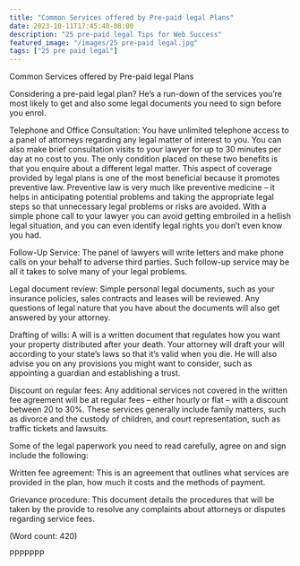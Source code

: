 ```yaml
---
title: "Common Services offered by Pre-paid legal Plans"
date: 2023-10-11T17:45:40-08:00
description: "25 pre-paid legal Tips for Web Success"
featured_image: "/images/25 pre-paid legal.jpg"
tags: ["25 pre paid legal"]
---
```


Common Services offered by Pre-paid legal Plans

Considering a pre-paid legal plan? He’s a run-down of the services 
you’re most likely to get and also some legal documents you need to sign
before you enrol. 

Telephone and Office Consultation: You have unlimited telephone access to 
a panel of attorneys regarding any legal matter of interest to you. You 
can also make brief consultation visits to your lawyer for up to 30 
minutes per day at no cost to you. 
The only condition placed on these two benefits is that you enquire about 
a different legal matter. 
This aspect of coverage provided by legal plans is one of the most 
beneficial because it promotes preventive law. Preventive law is very much 
like preventive medicine – it helps in anticipating potential problems and 
taking the appropriate legal steps so that unnecessary legal problems or 
risks are avoided. With a simple phone call to your lawyer you can avoid 
getting embroiled in a hellish legal situation, and you can even identify 
legal rights you don’t even know you had.  

Follow-Up Service: The panel of lawyers will write letters and make phone 
calls on your behalf to adverse third parties. Such follow-up service may 
be all it takes to solve many of your legal problems. 

Legal document review: Simple personal legal documents, such as your 
insurance policies, sales contracts and leases will be reviewed. Any 
questions of legal nature that you have about the documents will also get 
answered by your attorney. 

Drafting of wills: A will is a written document that regulates how you want 
your property distributed after your death. Your attorney will draft your 
will according to your state’s laws so that it’s valid when you die. He 
will also advise you on any provisions you might want to consider, such as 
appointing a guardian and establishing a trust. 

Discount on regular fees: Any additional services not covered in the 
written fee agreement will be at regular fees – either hourly or flat – 
with a discount between 20 to 30%. These services generally include family 
matters, such as divorce and the custody of children, and court 
representation, such as traffic tickets and lawsuits. 

Some of the legal paperwork you need to read carefully, agree on and sign 
include the following:

Written fee agreement: This is an agreement that outlines what services are 
provided in the plan, how much it costs and the methods of payment.

Grievance procedure: This document details the procedures that will be 
taken by the provide to resolve any complaints about attorneys or disputes 
regarding service fees.


(Word count: 420)

PPPPPPP


